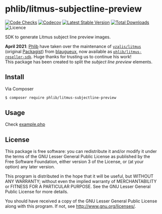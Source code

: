 # phlib/litmus-subjectline-preview

[![Code Checks](https://img.shields.io/github/actions/workflow/status/phlib/litmus-subjectline-preview/code-checks.yml?logo=github)](https://github.com/phlib/litmus-subjectline-preview/actions/workflows/code-checks.yml)
[![Codecov](https://img.shields.io/codecov/c/github/phlib/litmus-subjectline-preview.svg?logo=codecov)](https://codecov.io/gh/phlib/litmus-subjectline-preview)
[![Latest Stable Version](https://img.shields.io/packagist/v/phlib/litmus-subjectline-preview.svg?logo=packagist)](https://packagist.org/packages/phlib/litmus-subjectline-preview)
[![Total Downloads](https://img.shields.io/packagist/dt/phlib/litmus-subjectline-preview.svg?logo=packagist)](https://packagist.org/packages/phlib/litmus-subjectline-preview)
![Licence](https://img.shields.io/github/license/phlib/litmus-subjectline-preview.svg)

SDK to generate Litmus subject line preview images.

**April 2021**: [Phlib](https://github.com/phlib) have taken over the
maintenance of [`yzalis/litmus`](https://github.com/yzalis/litmus)
(original [Packagist](https://packagist.org/packages/yzalis/litmus))
from [blaugueux](https://github.com/blaugueux), now available as
[`phlib/litmus-reseller-sdk`](https://github.com/phlib/litmus-reseller-sdk).
Huge thanks for trusting us to continue his work! \
This package has been created to split the _subject line preview_ elements.

## Install

Via Composer

```sh
$ composer require phlib/litmus-subjectline-preview
```

## Usage

Check [example.php](example/example.php)

## License

This package is free software: you can redistribute it and/or modify
it under the terms of the GNU Lesser General Public License as published by
the Free Software Foundation, either version 3 of the License, or
(at your option) any later version.

This program is distributed in the hope that it will be useful,
but WITHOUT ANY WARRANTY; without even the implied warranty of
MERCHANTABILITY or FITNESS FOR A PARTICULAR PURPOSE.  See the
GNU Lesser General Public License for more details.

You should have received a copy of the GNU Lesser General Public License
along with this program.  If not, see <http://www.gnu.org/licenses/>.
